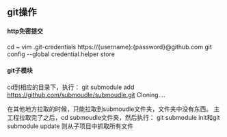 ## git操作

#### http免密提交
cd ~
vim .git-credentials
https://{username}:{password}@github.com
git config --global credential.helper store

#### git子模块
cd到相应的目录下，执行：
git submodule add https://github.com/submoudle/submoudle.git
Cloning....

在其他地方拉取的时候，只能拉取到submoudle文件夹，文件夹中没有东西。
主工程拉取完了之后，cd submoudle文件夹，然后执行：
git submodule init和git submodule update 则从子项目中抓取所有文件